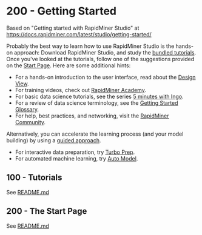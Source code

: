 # 200 - Getting Started

Based on "Getting started with RapidMiner Studio" at https://docs.rapidminer.com/latest/studio/getting-started/

Probably the best way to learn how to use RapidMiner Studio is the hands-on approach: Download RapidMiner Studio, and study the [bundled tutorials](https://docs.rapidminer.com/latest/studio/getting-started/#tutorials). Once you've looked at the tutorials, follow one of the suggestions provided on the [Start Page](https://docs.rapidminer.com/latest/studio/getting-started/#start). Here are some additional hints:

- For a hands-on introduction to the user interface, read about the [Design View](https://docs.rapidminer.com/latest/studio/getting-started/design-view.html).
- For training videos, check out [RapidMiner Academy](https://academy.rapidminer.com/).
- For basic data science tutorials, see the series [5 minutes with Ingo](https://www.youtube.com/playlist?list=PLssWC2d9JhOZZ6PCzJt2L2zUwA3RozrP_).
- For a review of data science terminology, see the [Getting Started Glossary](https://docs.rapidminer.com/latest/studio/getting-started/important-terms.html).
- For help, best practices, and networking, visit the [RapidMiner Community](https://community.rapidminer.com/).

Alternatively, you can accelerate the learning process (and your model building) by using a [guided approach](https://docs.rapidminer.com/latest/studio/guided/).

- For interactive data preparation, try [Turbo Prep](https://docs.rapidminer.com/latest/studio/guided/turbo-prep/).
- For automated machine learning, try [Auto Model](https://docs.rapidminer.com/latest/studio/guided/auto-model/).

## 100 - Tutorials

See [README.md](./100/README.md)

## 200 - The Start Page

See [README.md](./200/README.md)
